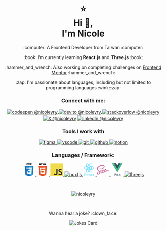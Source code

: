 <!--- ![github-header-image](https://github.com/nicoleyry/nicoleyry/assets/40715205/c221045d-b906-4d40-b149-29e27dd1248a) --->

<h1 align="center">⭐<br>Hi 👋,<br>I'm Nicole</h1>

<p align="center">:computer: A Frontend Developer from Taiwan :computer:</p>
<p align="center">:book: I’m currently learning <strong>React.js</strong> and <strong>Three.js</strong> :book:</p>
<p align="center">:hammer_and_wrench: Also working on completing challenges on <a href="https://codepen.io/nicoleyry" target="blank">Frontend Mentor</a> :hammer_and_wrench:</p>
<p align="center">:zap: I'm passionate about languages, including but not limited to programming languages :wink::zap:</p>

<h3 align="center">Connect with me:</h3>
<p align="center">
	<a href="https://codepen.io/nicoleyry" target="blank">
		<img align="center" src="https://raw.githubusercontent.com/rahuldkjain/github-profile-readme-generator/master/src/images/icons/Social/codepen.svg" alt="codeepen @nicoleyry" height="30" width="40" />
	</a>
	<a href="https://dev.to/nicoleyry" target="blank">
		<img align="center" src="https://raw.githubusercontent.com/rahuldkjain/github-profile-readme-generator/master/src/images/icons/Social/devto.svg" alt="dev.to @nicoleyry" height="30" width="40" />
	</a>
	<a href="https://stackoverflow.com/users/10036448" target="blank">
		<img align="center" src="https://raw.githubusercontent.com/rahuldkjain/github-profile-readme-generator/master/src/images/icons/Social/stack-overflow.svg" alt="stackoverlow @nicoleyry" height="30" width="40" />
	</a>
	<a href="https://twitter.com/nicoleyry" target="blank">
	    	<img align="center" src="https://www.vectorlogo.zone/logos/x/x-icon.svg" alt="X @nicoleyry" height="30" width="40" />
    	</a>
	<a href="https://linkedin.com/in/nicoleyry" target="blank">
		<img align="center" src="https://raw.githubusercontent.com/rahuldkjain/github-profile-readme-generator/master/src/images/icons/Social/linked-in-alt.svg" alt="linkedIn @nicoleyry" height="30" width="40" />
	</a>
</p>

<h3 align="center">Tools I work with</h3>
<div align="center">
	<a href="https://www.figma.com/" target="_blank" rel="noreferrer">
		<img src="https://raw.githubusercontent.com/rahuldkjain/github-profile-readme-generator/master/src/images/icons/Software/figma.svg" alt="figma" width="40" height="40"/>
	</a>
	<a href="https://code.visualstudio.com/" target="blank">
		<img src="https://www.vectorlogo.zone/logos/visualstudio_code/visualstudio_code-icon.svg" alt="vscode" width="40" height="40"/>
	</a>
	<a href="https://git-scm.com/" target="_blank" rel="noreferrer">
		<img src="https://raw.githubusercontent.com/rahuldkjain/github-profile-readme-generator/master/src/images/icons/Other/git.svg" alt="git" width="40" height="40"/>
	</a>
	<a href="https://github.com/" target="blank">
		<img src="https://raw.githubusercontent.com/rahuldkjain/github-profile-readme-generator/master/src/images/icons/Social/github.svg" alt="github" width="40" height="40"/>
	</a>
	<a href="https://www.notion.so/" target="blank">
		<img src="https://upload.wikimedia.org/wikipedia/commons/e/e9/Notion-logo.svg" alt="notion" width="40" height="40"/>
	</a>
</div>

<h3 align="center">Languages / Framework:</h3>
<p align="center">
	<a href="https://www.w3schools.com/css/" target="_blank" rel="noreferrer">
		<img src="https://raw.githubusercontent.com/devicons/devicon/master/icons/css3/css3-original-wordmark.svg" alt="css3" width="40" height="40"/>
	</a>
	<a href="https://www.w3.org/html/" target="_blank" rel="noreferrer">
		<img src="https://raw.githubusercontent.com/devicons/devicon/master/icons/html5/html5-original-wordmark.svg" alt="html5" width="40" height="40"/> 
	</a>
	<a href="https://developer.mozilla.org/en-US/docs/Web/JavaScript" target="_blank" rel="noreferrer">
		<img src="https://raw.githubusercontent.com/devicons/devicon/master/icons/javascript/javascript-original.svg" alt="javascript" width="40" height="40"/>
	</a>
	<a href="https://nuxtjs.org/" target="_blank" rel="noreferrer">
		<img src="https://raw.githubusercontent.com/rahuldkjain/github-profile-readme-generator/master/src/images/icons/StaticSiteGenerators/nuxtjs.svg" alt="nuxtjs" width="40" height="40"/>
	</a>
	<a href="https://reactjs.org/" target="_blank" rel="noreferrer">
		<img src="https://raw.githubusercontent.com/devicons/devicon/master/icons/react/react-original-wordmark.svg" alt="react" width="40" height="40"/>
	</a>
	<a href="https://sass-lang.com" target="_blank" rel="noreferrer">
		<img src="https://raw.githubusercontent.com/devicons/devicon/master/icons/sass/sass-original.svg" alt="sass" width="40" height="40"/>
	</a>
	<a href="https://vuejs.org/" target="_blank" rel="noreferrer">
		<img src="https://raw.githubusercontent.com/devicons/devicon/master/icons/vuejs/vuejs-original-wordmark.svg" alt="vuejs" width="40" height="40"/>
	</a>
	<a href="https://threejs.org" target="_blank" rel="noreferrer">
		<img src="https://upload.wikimedia.org/wikipedia/commons/3/3f/Three.js_Icon.svg" alt="threejs" width="40" height="40"/>
	</a>
</p>
<br />

<p align="center">
    <img width="40%" src="https://github-readme-stats.vercel.app/api/top-langs?username=nicoleyry&show_icons=true&theme=onedark&locale=en&layout=compact" alt="nicoleyry" />
</p>
<br />

<p align="center">Wanna hear a joke? :clown_face:</p>
<p align="center">
	<img width="40%" src="https://readme-jokes.vercel.app/api?theme=ayu-mirage" alt="Jokes Card"/>
</p>

